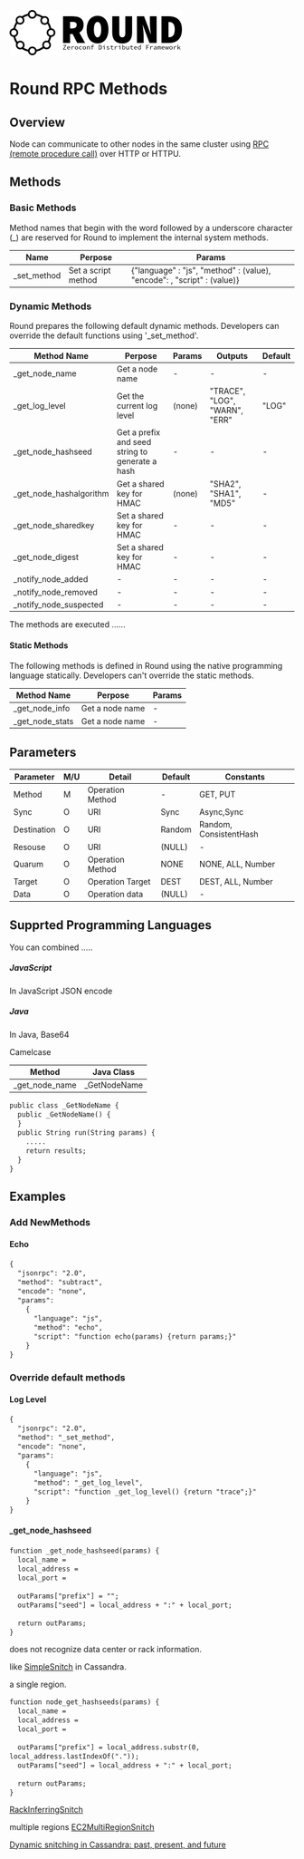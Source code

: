 ![round_logo](./img/round_logo.png)

# Round RPC Methods

## Overview

Node can communicate to other nodes in the same cluster using [RPC (remote procedure call)](http://en.wikipedia.org/wiki/Remote_procedure_call) over HTTP or HTTPU.

## Methods

### Basic Methods

Method names that begin with the word followed by a underscore character (_) are reserved for Round to implement the internal system methods.

| Name | Perpose | Params |
|-|-|-|
| _set_method | Set a script method | {"language" : "js", "method" : (value), "encode": <EncodeType>, "script" : (value)} |

### Dynamic Methods

Round prepares the following default dynamic methods. Developers can override the default functions using '_set_method'.

| Method Name | Perpose | Params | Outputs | Default |
|-|-|-|-| - |
| _get_node_name | Get a node name | - | - | - |
| _get_log_level | Get the current log level | (none) | "TRACE", "LOG", "WARN", "ERR"  | "LOG" |
| _get_node_hashseed | Get a prefix and seed string to generate a hash | - | - | - |
| _get_node_hashalgorithm | Get a shared key for HMAC | (none) | "SHA2", "SHA1", "MD5" | - |
| _get_node_sharedkey | Set a shared key for HMAC | - | - | - |
| _get_node_digest | Set a shared key for HMAC | - | - | - |
| _notify_node_added | - | - | - | - |
| _notify_node_removed | - | - | - | - |
| _notify_node_suspected | - | - | - | - |

The methods are executed ......

#### Static Methods

The following methods is defined in Round using the native programming language statically. Developers can't override the static methods.

| Method Name | Perpose | Params |
|-|-|-|
| _get_node_info | Get a node name | - |
| _get_node_stats | Get a node name | - |

## Parameters

| Parameter | M/U | Detail | Default | Constants |
|-|-|-|-|-|
| Method | M | Operation Method | - | GET, PUT |
| Sync | O | URI | Sync | Async,Sync |
| Destination | O | URI | Random | Random, ConsistentHash |
| Resouse | O | URI | (NULL) | - |
| Quarum | O | Operation Method | NONE | NONE, ALL, Number |
| Target | O | Operation Target | DEST | DEST, ALL, Number |
| Data | O | Operation data | (NULL) | - |

## Supprted Programming Languages

You can combined .....

##### JavaScript

In JavaScript JSON encode

##### Java

In Java, Base64

Camelcase

| Method | Java Class |
|-|-|
| _get_node_name | _GetNodeName |

```
public class _GetNodeName {
  public _GetNodeName() {
  }
  public String run(String params) {
    .....
    return results;
  }
}
```

## Examples

### Add NewMethods

#### Echo

```
{
  "jsonrpc": "2.0",
  "method": "subtract",
  "encode": "none",
  "params":
    {
      "language": "js",
      "method": "echo",
      "script": "function echo(params) {return params;}"
    }
}
```

### Override default methods

#### Log Level

```
{
  "jsonrpc": "2.0",
  "method": "_set_method",
  "encode": "none",
  "params":
    {
      "language": "js",
      "method": "_get_log_level",
      "script": "function _get_log_level() {return "trace";}"
    }
}
```

#### _get_node_hashseed

```
function _get_node_hashseed(params) {
  local_name =
  local_address =
  local_port =

  outParams["prefix"] = "";
  outParams["seed"] = local_address + ":" + local_port;

  return outParams;
}
```

does not recognize data center or rack information.

like  [SimpleSnitch](http://www.datastax.com/documentation/cassandra/2.0/cassandra/architecture/architectureSnitchSimple_c.html) in Cassandra.

a single region.

```
function node_get_hashseeds(params) {
  local_name =
  local_address =
  local_port =

  outParams["prefix"] = local_address.substr(0, local_address.lastIndexOf("."));
  outParams["seed"] = local_address + ":" + local_port;

  return outParams;
}
```

[RackInferringSnitch](http://www.datastax.com/documentation/cassandra/2.0/cassandra/architecture/architectureSnitchRackInf_c.html)

multiple regions [EC2MultiRegionSnitch](http://www.datastax.com/documentation/cassandra/2.0/cassandra/architecture/architectureSnitchesAbout_c.html)

[Dynamic snitching in Cassandra: past, present, and future](http://www.datastax.com/dev/blog/dynamic-snitching-in-cassandra-past-present-and-future)
